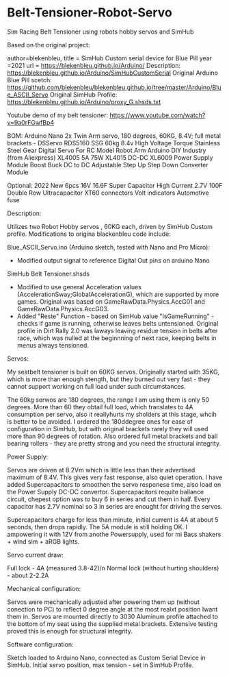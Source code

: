 # Belt-Tensioner-Robot-Servo
Sim Racing Belt Tensioner using robots hobby servos and SimHub

Based on the original project:

author=blekenbleu,
title = SimHub Custom serial device for Blue Pill
year =2021
url = https://blekenbleu.github.io/Arduino/
Description: https://blekenbleu.github.io/Arduino/SimHubCustomSerial
Original Arduino Blue Pill scetch: https://github.com/blekenbleu/blekenbleu.github.io/tree/master/Arduino/Blue_ASCII_Servo
Original SimHub Profile: https://blekenbleu.github.io/Arduino/proxy_G.shsds.txt

Youtube demo of my belt tensioner: https://www.youtube.com/watch?v=9a0rFGwfBp4

BOM:
Arduino Nano
2x Twin Arm servo, 180 degrees, 60KG, 8.4V; full metal brackets - DSServo RDS5160 SSG 60kg 8.4v High Voltage Torque Stainless Steel Gear Digital Servo For RC Model Robot Arm Arduino DIY Industry (from Aliexpress)
XL4005 5A 75W XL4015 DC-DC XL6009 Power Supply Module Boost Buck DC to DC Adjustable Step Up Step Down Converter Module

Optional:
2022 New 6pcs 16V 16.6F Super Capacitor High Current 2.7V 100F Double Row Ultracapacitor
XT60 connectors
Volt indicators
Automotive fuse


Description:

Utilizes two Robot Hobby servos , 60KG each, driven by SimHub Custom profile. Modifications to origina blackenbleu code include:

Blue_ASCII_Servo.ino (Arduino sketch, tested with Nano and Pro Micro):
- Modified output signal to reference Digital Out pins on arduino Nano

SimHub Belt Tensioner.shsds
- Modified to use general Acceleration values (AccelerationSway;GlobalAccelerationG), which are supported by more games. Original was based on GameRawData.Physics.AccG01 and GameRawData.Physics.AccG03.
- Added "Reste" Function - based on SimHub value "IsGameRunning" - checks if game is running, otherwise leaves belts untensioned. Original profile in Dirt Rally 2.0 was laways leaving residue tension in belts after race, which was nulled at the beginnning of next race, keeping belts in menus always tensioned.


Servos:

My seatbelt tensioner is built on 60KG servos. Originally started with 35KG, which is more than enough stength, but they burned out very fast - they cannot support working on full load under such circumstances.

The 60kg serwos are 180 degrees, the range I am using them is only 50 degrees. More than 60 they obtail full load, which translates to 4A consumption per servo, also it reallyhurts my sholders at this stage, whcih is better to be avoided. I ordered the 180ddegree ones for ease of configuration in SimHub, but with original brackets rarely they will  used more than 90 degrees of rotation. Also ordered full metal brackets and ball bearing rollers - they are pretty strong and you need the structural integrity.


Power Supply:

Servos are driven at 8.2Vm which is little less than their advertised maximum of 8.4V. This gives very fast response, also quiet operation.
I have added Supercapacitors to smoothen the servo responese time, also load on the Power Supply DC-DC convertor. Supercapacitors requite ballance circuit, chepest option was to buy 6 in series and cut them in half. Every capacitor has 2.7V nominal so 3 in series are enought for driving the servos.

Supercapacitors charge for less than minute, initial current is 4A at about 5 seconds, then drops rapidly. The 5A module is still holding OK. I ampowering it with 12V from anothe Powersupply, used for mi Bass shakers + wind sim + aRGB lights.


Servo current draw:

Full lock - 4A (measured 3.8-42)/n
Normal lock (without hurting shoulders) - about 2-2.2A


Mechanical configuration:

Servos were mechanically adjusted after powering them up (without conection to PC) to reflect 0 degree angle at the most realxt position Iwant them in.
Servos are mounted directly to 3030 Aluminum profile attached to the bottom of my seat using the supplied metal brackets. Extensive testing proved this is enough for structural integrity.


Software configuration:

Sketch loaded to Arduino Nano, connected as Custom Serial Device in SimHub.
Initial servo position, max tension - set in SimHub Profile. 
